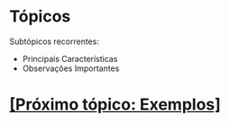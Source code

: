 # Tópicos

Subtópicos recorrentes:

- Principais Características
- Observações Importantes

# [[Próximo tópico: Exemplos]](./exemplos.md)